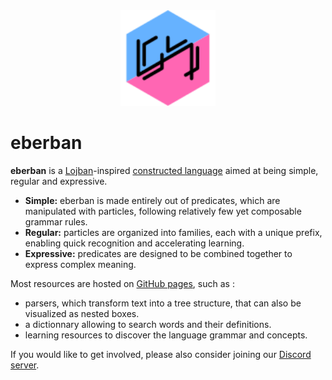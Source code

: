 <div align="center">
  <a href="https://mia-entropy.github.io/eberban/">
    <img src="./images/eberban_hex.svg" width="30%" />
  </a>
</div>

eberban
=========

__eberban__ is a [Lojban]-inspired [constructed language] aimed at being simple,
regular and expressive.

- __Simple:__ eberban is made entirely out of predicates, which are manipulated
  with particles, following relatively few yet composable grammar rules.
- __Regular:__ particles are organized into families, each with a unique prefix,
  enabling quick recognition and accelerating learning.
- __Expressive:__ predicates are designed to be combined together to express
  complex meaning.

Most resources are hosted on [GitHub pages], such as :

- parsers, which transform text into a tree structure, that can also be
  visualized as nested boxes.
- a dictionnary allowing to search words and their definitions.
- learning resources to discover the language grammar and concepts.

If you would like to get involved, please also consider joining our
[Discord server].

[Lojban]: https://mw.lojban.org/papri/Lojban
[constructed language]: https://en.wikipedia.org/wiki/Constructed_language
[GitHub pages]: https://mia-entropy.github.io/eberban/
[Discord server]: https://discord.com/invite/KKB79RwWUc